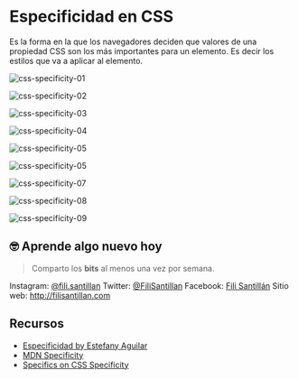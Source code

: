 # Especificidad en CSS

Es la forma en la que los navegadores deciden que valores de una propiedad CSS son los más importantes para un elemento. Es decir los estilos que va a aplicar al elemento.

![css-specificity-01](./css-specificity-01.png)

![css-specificity-02](./css-specificity-02.png)

![css-specificity-03](./css-specificity-03.png)

![css-specificity-04](./css-specificity-04.png)

![css-specificity-05](./css-specificity-05.png)

![css-specificity-05](./css-specificity-06.png)

![css-specificity-07](./css-specificity-07.png)

![css-specificity-08](./css-specificity-08.png)

![css-specificity-09](./css-specificity-09.png)

## 🤓 Aprende algo nuevo hoy

> Comparto los **bits** al menos una vez por semana.

Instagram: [@fili.santillan](https://www.instagram.com/fili.santillan/)
Twitter: [@FiliSantillan](https://twitter.com/FiliSantillan)
Facebook: [Fili Santillán](https://www.facebook.com/FiliSantillan96/)
Sitio web: http://filisantillan.com

## Recursos

- [Especificidad by Estefany Aguilar](https://twitter.com/teffcode/status/1159162961090490369)
- [MDN Specificity](https://developer.mozilla.org/en-US/docs/Web/CSS/Specificity)
- [Specifics on CSS Specificity](https://css-tricks.com/specifics-on-css-specificity/)
